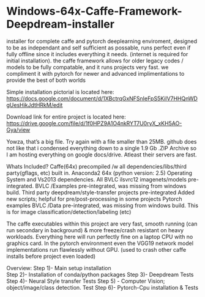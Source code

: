 # Windows-64x-Caffe-Framework-Deepdream-installer

installer for complete caffe and pytorch deeplearning enviroment, designed to be as independant and self sufficient as possable, runs perfect even if fully offline since it includes everything it needs. (internet is required for initial installation). the caffe framework allows for older legacy codes / models to be fully compatable, and it runs projects very fast. we compliment it with pytorch for newer and advanced implimentations to provide the best of both worlds

Simple installation pictorial is located here: https://docs.google.com/document/d/1XBctrqGxNFSnIeFpS5KilV7HHQnWDgUesHikJdtHRkM/edit

Download link for entire project is located here: https://drive.google.com/file/d/1f0HPZ9A1O4nkRYT7U0ryX_xKH5AO-Gya/view

Yowza, that’s a big file. Try again with a file smaller than 25MB.
github does not like that i condensed everything down to a single 1.9 Gb .ZIP Archive so I am hosting everything on google docs/drive. Atleast their servers are fast. 


Whats Included? 
Caffe(64x) precompiled /w all dependencies/libs/third party(gflags, etc) built in. 
Anaconda2 64x (python version: 2.5)
Operating System and Vs2013 dependencies.
All BVLC ilsvrc12 imagenets/models pre-integrated.
BVLC /Examples pre-integrated, was missing from windows build. 
Third party deepdream/style-transfer projects pre-integrated
Added new scripts; helpful for pre/post-processing in some projects
Pytorch examples
BVLC /Data pre-integrated, was missing from windows build. This is for image classification/detection/labeling (etc)

The caffe executables within this project are very fast, smooth running (can run secondary in background) & more freeze/crash resistant on heavy workloads. Everything here will run perfectly fine on a laptop CPU with no graphics card. In the pytorch environment even the VGG19 network model implementations run flawlessly without GPU. (used to crash other caffe installs before project even loaded)

Overview:
Step 1)-  Main setup installation                   
Step 2)-  Installation of conda/python packages
Step 3)-  Deepdream Tests
Step 4)-  Neural Style transfer Tests
Step 5) - Computer Vision; object/image/class detection. Test
Step 6)-  Pytorch-Cpu installation & Tests
